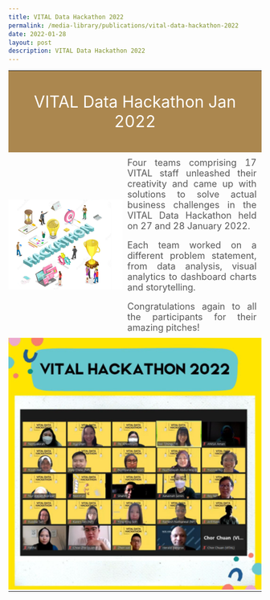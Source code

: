 ```yaml
---
title: VITAL Data Hackathon 2022
permalink: /media-library/publications/vital-data-hackathon-2022
date: 2022-01-28
layout: post
description: VITAL Data Hackathon 2022
---
```

<table style="border: 0px;padding:0px;" width="100%" height="100%">	
	<tr style="border: 0px;padding:0px;background-color:#ab874f">
		<td colspan = "2" style="border: 0px;padding:10px;vertical-align: middle;text-align: center">			
			<p style="font-size:32px;color:#ffffff">   
				VITAL Data Hackathon Jan 2022
			</p>
		</td>
	</tr>
	<tr style="border: 0px; padding:0px;" >		
		<td style="border: 0px; padding:0px;vertical-align: middle;" >
			<img src="/images/Media/Hackathon_Image1.png"  /> 
		</td>
		<td width="55%" style="border: 0px; padding:10px;" >
			<div style="font-size:18px;text-align:justify;color:#585858">   
				Four teams comprising 17 VITAL staff unleashed their creativity and came up with solutions to solve actual business challenges in the VITAL Data Hackathon held on 27 and 28 January 2022. 
			</div>
			<br>
			<div style="font-size:18px;text-align:justify;color:#585858">  
				Each team worked on a different problem statement, from data analysis, visual analytics to dashboard charts and storytelling. 
			</div>
			<br>
			<div style="font-size:18px;text-align:justify;color:#585858">
				Congratulations again to all the participants for their amazing pitches!
				</div>
		</td>	
	</tr>
	<tr style="border: 0px;padding:0px;">
		<td colspan = "2" style="border: 0px;padding:0px;vertical-align: middle;text-align: center;">						
			<img src="/images/Media/Hackathon_Image2.png"  /> 
		</td>
	</tr>
	</table>